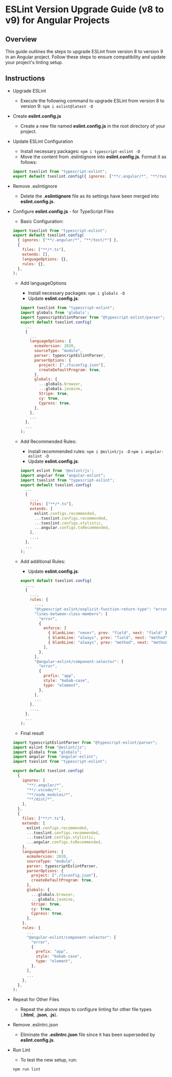 # ESLint Version Upgrade Guide (v8 to v9) for Angular Projects

## Overview

This guide outlines the steps to upgrade ESLint from version 8 to version 9 in an Angular project. Follow these steps to ensure compatibility and update your project's linting setup.

## Instructions

- Upgrade ESLint
  - Execute the following command to upgrade ESLint from version 8 to version 9:
    `npm i eslint@latest -D`
- Create **eslint.config.js**
  - Create a new file named **eslint.config.js** in the root directory of your project.
- Update ESLint Configuration
  - Install necessary packages:
    `npm i typescript-eslint -D`
  - Move the content from .eslintignore into **eslint.config.js**. Format it as follows:
  ```javascript
  import tseslint from "typescript-eslint";
  export default tseslint.config({ ignores: ["**/.angular/*", "**/test/*"] });
  ```
- Remove .eslintignore
  - Delete the **.eslintignore** file as its settings have been merged into **eslint.config.js**.
- Configure **eslint.config.js** - for TypeScript Files

  - Basic Configuration:

  ```javascript
  import tseslint from "typescript-eslint";
  export default tseslint.config(
    { ignores: ["**/.angular/*", "**/test/*"] },
    {
      files: ["**/*.ts"],
      extends: [],
      languageOptions: {},
      rules: {},
    },
  );
  ```

  - Add languageOptions

    - Install necessary packages:
      `npm i globals -D`
    - Update **eslint.config.js**:

    ```javascript
    import tseslint from "typescript-eslint";
    import globals from 'globals';
    import typescriptEslintParser from "@typescript-eslint/parser";
    export default tseslint.config(
      ...
      {
        ...
        languageOptions: {
          ecmaVersion: 2020,
          sourceType: "module",
          parser: typescriptEslintParser,
          parserOptions: {
            project: ["./tsconfig.json"],
            createDefaultProgram: true,
          },
          globals: {
            ...globals.browser,
            ...globals.jasmine,
            Stripe: true,
            cy: true,
            Cypress: true,
          },
        },
        ...
      },
      ...
    );
    ```

  - Add Recommended Rules:

    - Install recommended rules:
      `npm i @eslint/js -D`
      `npm i angular-eslint -D`
    - Update **eslint.config.js**:

    ```javascript
    import eslint from '@eslint/js';
    import angular from "angular-eslint";
    import tseslint from "typescript-eslint";
    export default tseslint.config(
      ...
      {
        ...,
        files: ["**/*.ts"],
        extends: [
          eslint.configs.recommended,
          ...tseslint.configs.recommended,
          ...tseslint.configs.stylistic,
          ...angular.configs.tsRecommended,
        ],
        ...,
      },
      ...
    );
    ```

  - Add additional Rules:

    - Update **eslint.config.js**:

    ```javascript
    export default tseslint.config(
      ...,
      {
        ...,
        rules: {
          ...,
          "@typescript-eslint/explicit-function-return-type": "error",
          "lines-between-class-members": [
            "error",
            {
              enforce: [
                { blankLine: "never", prev: "field", next: "field" },
                { blankLine: "always", prev: "field", next: "method" },
                { blankLine: "always", prev: "method", next: "method" },
              ],
            },
          ],
          "@angular-eslint/component-selector": [
            "error",
            {
              prefix: "app",
              style: "kebab-case",
              type: "element",
            },
          ],
          ...
        },
        ...,
      },
      ...
    );
    ```

  - Final result

  ```javascript
  import typescriptEslintParser from "@typescript-eslint/parser";
  import eslint from "@eslint/js";
  import globals from "globals";
  import angular from "angular-eslint";
  import tseslint from "typescript-eslint";

  export default tseslint.config(
    {
      ignores: [
        "**/.angular/*",
        "**/.vscode/*",
        "**/node_modules/*",
        "**/dist/*",
      ],
    },
    {
      files: ["**/*.ts"],
      extends: [
        eslint.configs.recommended,
        ...tseslint.configs.recommended,
        ...tseslint.configs.stylistic,
        ...angular.configs.tsRecommended,
      ],
      languageOptions: {
        ecmaVersion: 2020,
        sourceType: "module",
        parser: typescriptEslintParser,
        parserOptions: {
          project: ["./tsconfig.json"],
          createDefaultProgram: true,
        },
        globals: {
          ...globals.browser,
          ...globals.jasmine,
          Stripe: true,
          cy: true,
          Cypress: true,
        },
      },
      rules: {
        ...
        "@angular-eslint/component-selector": [
          "error",
          {
            prefix: "app",
            style: "kebab-case",
            type: "element",
          },
        ],
        ...
      },
    },
  );

  ```

- Repeat for Other Files
  - Repeat the above steps to configure linting for other file types (**.html**, **.json**, **.js**).
- Remove .eslintrc.json
  - Eliminate the **.eslintrc.json** file since it has been superseded by **eslint.config.js**.
- Run Lint

  - To test the new setup, run:

  ```javascript
  npm run lint
  ```
